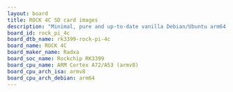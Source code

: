 ```yaml
---
layout: board
title: ROCK 4C SD card images
description: "Minimal, pure and up-to-date vanilla Debian/Ubuntu arm64 SD card images for ROCK 4C by Radxa, SoC: Rockchip RK3399, CPU ISA: armv8"
board_id: rock_pi_4c
board_dtb_name: rk3399-rock-pi-4c
board_name: ROCK 4C
board_maker_name: Radxa
board_soc_name: Rockchip RK3399
board_cpu_name: ARM Cortex A72/A53 (armv8)
board_cpu_arch_isa: armv8
board_cpu_arch_debian: arm64
---
```

